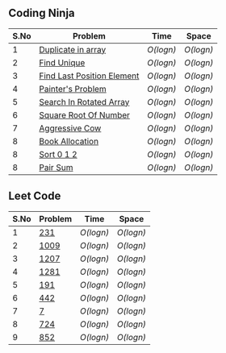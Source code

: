 ## Coding Ninja

| S.No | Problem                                                                                                                                                                                  | Time      | Space     |
| ---- | ---------------------------------------------------------------------------------------------------------------------------------------------------------------------------------------- | --------- | --------- |
| 1    | [Duplicate in array](https://github.com/Namansingh03/DSA-with-cpp/blob/main/coding%20ninja%20question/Duplicate_in_array.cpp)| _O(logn)_ | _O(logn)_ |
| 2    | [Find Unique](https://github.com/Namansingh03/DSA-with-cpp/blob/main/coding%20ninja%20question/Find_Unique.cpp)| _O(logn)_ | _O(logn)_ |
| 3    | [Find Last Position Element](https://github.com/Namansingh03/DSA-with-cpp/blob/main/coding%20ninja%20question/First-Last-Position-Element.cpp)| _O(logn)_ | _O(logn)_ |
| 4    | [Painter's Problem](https://github.com/Namansingh03/DSA-with-cpp/blob/main/coding%20ninja%20question/Painter's_problem.cpp)| _O(logn)_ | _O(logn)_ |
| 5    | [Search In Rotated Array](https://github.com/Namansingh03/DSA-with-cpp/blob/main/coding%20ninja%20question/Search-In-Rotated-Sorted-Array.cpp)| _O(logn)_ | _O(logn)_ |
| 6    | [Square Root Of Number](https://github.com/Namansingh03/DSA-with-cpp/blob/main/coding%20ninja%20question/Search-In-Rotated-Sorted-Array.cpp)| _O(logn)_ | _O(logn)_ |
| 7    | [Aggressive Cow](https://github.com/Namansingh03/DSA-with-cpp/blob/main/coding%20ninja%20question/aggressive_cows.cpp)| _O(logn)_ | _O(logn)_ |
| 8    | [Book Allocation](https://github.com/Namansingh03/DSA-with-cpp/blob/main/coding%20ninja%20question/books_allocation.cpp)| _O(logn)_ | _O(logn)_ |
| 8    | [Sort 0 1 2](https://github.com/Namansingh03/DSA-with-cpp/blob/main/coding%20ninja%20question/sort-0-1-2.cpp)| _O(logn)_ | _O(logn)_ |
| 8    | [Pair Sum](https://github.com/Namansingh03/DSA-with-cpp/blob/main/coding%20ninja%20question/pair-sum.cpp)| _O(logn)_ | _O(logn)_ |



## Leet Code
| S.No | Problem                                                                                                                                                                                  | Time      | Space     |
| ---- | ---------------------------------------------------------------------------------------------------------------------------------------------------------------------------------------- | --------- | --------- |
| 1    | [231](https://github.com/Namansingh03/DSA-with-cpp/blob/main/leetcode%20question/Leetcode-231.cpp)| _O(logn)_ | _O(logn)_ |
| 2    | [1009](https://github.com/Namansingh03/DSA-with-cpp/blob/main/leetcode%20question/leetcode-1009.cpp)| _O(logn)_ | _O(logn)_ |
| 3    | [1207](https://github.com/Namansingh03/DSA-with-cpp/blob/main/leetcode%20question/leetcode-1207.cpp)| _O(logn)_ | _O(logn)_ |
| 4    | [1281](https://github.com/Namansingh03/DSA-with-cpp/blob/main/leetcode%20question/leetcode-1281.cpp)| _O(logn)_ | _O(logn)_ |
| 5    | [191](https://github.com/Namansingh03/DSA-with-cpp/blob/main/leetcode%20question/leetcode-191.cpp)| _O(logn)_ | _O(logn)_ |
| 6    | [442](https://github.com/Namansingh03/DSA-with-cpp/blob/main/leetcode%20question/leetcode-442.cpp)| _O(logn)_ | _O(logn)_ |
| 7    | [7](https://github.com/Namansingh03/DSA-with-cpp/blob/main/leetcode%20question/leetcode-7.cpp)| _O(logn)_ | _O(logn)_ |
| 8    | [724](https://github.com/Namansingh03/DSA-with-cpp/blob/main/leetcode%20question/leetcode-724.cpp)| _O(logn)_ | _O(logn)_ |
| 9    | [852](https://github.com/Namansingh03/DSA-with-cpp/blob/main/leetcode%20question/leetcode-852.cpp)| _O(logn)_ | _O(logn)_ |